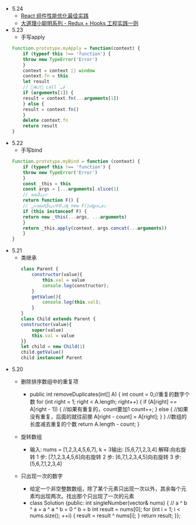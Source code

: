 - 5.24
  - [React 组件性能优化最佳实践](https://juejin.cn/post/6965747225154732069)
   - [大道理小聪明系列 - Redux + Hooks 工程实践一则](https://juejin.cn/post/6965732983781195807)
- 5.23
    - 手写apply
    ```js
    Function.prototype.myApply = function(context) {
        if (typeof this !== 'function') {
        throw new TypeError('Error')
        }
        context = context || window
        context.fn = this
        let result
        // ॒ቘ݇හ޾ call ํڦ܄
        if (arguments[1]) {
        result = context.fn(...arguments[1])
        } else {
        result = context.fn()
        }
        delete context.fn
        return result
    }
    ```
- 5.22
    - 手写bind
    ```js
    Function.prototype.myBind = function (context) {
        if (typeof this !== 'function') {
        throw new TypeError('Error')
        }
        const _this = this
        const args = [...arguments].slice(1)
        // ᬬࢧӞӻڍහ
        return function F() {
        // ࢩԅᬬࢧԧӞӻڍහ҅౯ժݢզ new F()҅ಅզᵱᥝڣෙ
        if (this instanceof F) {
        return new _this(...args, ...arguments)
        }
        return _this.apply(context, args.concat(...arguments))
        }
    }   
    ```
- 5.21
  - 类继承
    ```js 
    class Parent {
        constructor(value){
            this.val = value
            console.log(constructor);
        }
        getValue(){
            console.log(this.val);
        }
    } 
    class Child extends Parent {
    constructor(value){
        super(value)
        this.val = value
    }}
    let child = new Child(1)
    child.getValue()
    child instanceof Parent
    ```
- 5.20
    - 删除排序数组中的重复项 
        - public int removeDuplicates(int[] A) {
                int count = 0;//重复的数字个数
                for (int right = 1; right < A.length; right++) {
                    if (A[right] == A[right - 1]) {
                        //如果有重复的，count要加1
                        count++;
                    } else {
                        //如果没有重复，后面的就往前挪
                        A[right - count] = A[right];
                    }
                }
                //数组的长度减去重复的个数
                return A.length - count;
            }
    
    - 旋转数组
        - 输入: nums = [1,2,3,4,5,6,7], k = 3输出: [5,6,7,1,2,3,4] 解释:向右旋转 1 步: [7,1,2,3,4,5,6]向右旋转 2 步: [6,7,1,2,3,4,5]向右旋转 3 步: [5,6,7,1,2,3,4]
    
        
    - 只出现一次的数字
        - 给定一个非空整数数组，除了某个元素只出现一次以外，其余每个元素均出现两次。找出那个只出现了一次的元素
        - class Solution {public:
            int singleNumber(vector<int>& nums) {
                // a ^ b ^ a = a ^ a ^ b = 0 ^ b = b
                int result = nums[0];
                for (int i = 1; i < nums.size(); ++i) {
                    result = result ^ nums[i];
                }
                return result;
            }};
  
    

